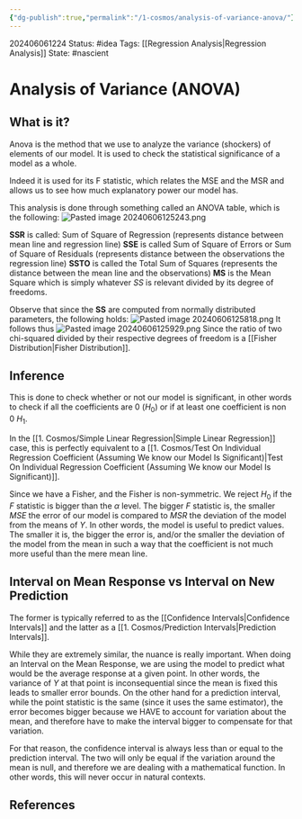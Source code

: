 ```yaml
---
{"dg-publish":true,"permalink":"/1-cosmos/analysis-of-variance-anova/"}
---
```


202406061224
Status: #idea
Tags: [[Regression Analysis\|Regression Analysis]]
State: #nascient
# Analysis of Variance (ANOVA)
## What is it?
Anova is the method that we use to analyze the variance (shockers) of elements of our model. It is used to check the statistical significance of a model as a whole.

Indeed it is used for its F statistic, which relates the MSE and the MSR and allows us to see how much explanatory power our model has.

This analysis is done through something called an ANOVA table, which is the following:
![Pasted image 20240606125243.png](/img/user/3.%20Black%20Holes/Files/Pasted%20image%2020240606125243.png)


**SSR** is called: Sum of Square of Regression (represents distance between mean line and regression line)
**SSE** is called Sum of Square of Errors or Sum of Square of Residuals (represents distance between the observations the regression line)
**SSTO** is called the Total Sum of Squares (represents the distance between the mean line and the observations)
**MS** is the Mean Square which is simply whatever *SS* is relevant divided by its degree of freedoms.

Observe that since the **SS** are computed from normally distributed parameters, the following holds:
![Pasted image 20240606125818.png](/img/user/3.%20Black%20Holes/Files/Pasted%20image%2020240606125818.png)
It follows thus 
![Pasted image 20240606125929.png](/img/user/3.%20Black%20Holes/Files/Pasted%20image%2020240606125929.png)
Since the ratio of two chi-squared divided by their respective degrees of freedom is a [[Fisher Distribution\|Fisher Distribution]].



## Inference
This is done to check whether or not our model is significant, in other words to check if all the coefficients are 0 ($H_0$) or if at least one coefficient is non 0 $H_1$.

In the [[1. Cosmos/Simple Linear Regression\|Simple Linear Regression]] case, this is perfectly equivalent to a [[1. Cosmos/Test On Individual Regression Coefficient (Assuming We know our Model Is Significant)\|Test On Individual Regression Coefficient (Assuming We know our Model Is Significant)]].

Since we have a Fisher, and the Fisher is non-symmetric. We reject $H_0$ if the $F$ statistic is bigger than the $\alpha$ level. The bigger $F$ statistic is, the smaller $MSE$ the error of our model is compared to $MSR$ the deviation of the model from the means of $Y$. In other words, the model is useful to predict values. The smaller it is, the bigger the error is, and/or the smaller the deviation of the model from the mean in such a way that the coefficient is not much more useful than the mere mean line.

## Interval on Mean Response vs Interval on New Prediction
The former is typically referred to as the [[Confidence Intervals\|Confidence Intervals]] and the latter as a [[1. Cosmos/Prediction Intervals\|Prediction Intervals]]. 

While they are extremely similar, the nuance is really important. When doing an Interval on the Mean Response, we are using the model to predict what would be the average response at a given point. In other words, the variance of $Y$ at that point is inconsequential since the mean is fixed this leads to smaller error bounds. On the other hand for a prediction interval, while the point statistic is the same (since it uses the same estimator), the error becomes bigger because we HAVE to account for variation about the mean, and therefore have to make  the interval bigger to compensate for that variation.

For that reason, the confidence interval is always less than or equal to the prediction interval. The two will only be equal if the variation around the mean is null, and therefore we are dealing with a mathematical function. In other words, this will never occur in natural contexts.
## References
